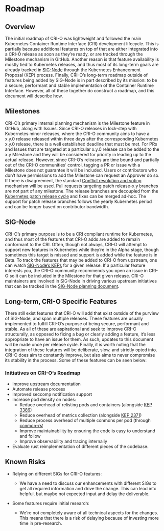 # Roadmap

## Overview

The initial roadmap of CRI-O was lightweight and followed the main Kubernetes Container Runtime Interface (CRI) development lifecycle.
This is partially because additional features on top of that are either integrated into a CRI-O release as soon as they’re ready, or are tracked through the Milestone mechanism in GitHub.
Another reason is that feature availability is mostly tied to Kubernetes releases,
and thus most of its long-term goals are already tracked in [SIG-Node](https://github.com/kubernetes/community/blob/master/sig-node/README.md) through the Kubernetes Enhancement Proposal (KEP) process.
Finally, CRI-O’s long-term roadmap outside of features being added by SIG-Node is in part described by its mission:
to be a secure, performant and stable implementation of the Container Runtime Interface.
However, all of these together do construct a roadmap, and this document will describe how.

## Milestones

CRI-O’s primary internal planning mechanism is the Milestone feature in GitHub, along with Issues.
Since CRI-O releases in lock-step with Kubernetes minor releases,
where the CRI-O community aims to have a x.y.0 release released within three days after the corresponding Kubernetes x.y.0 release, there is a well established deadline that must be met.
For PRs and Issues that are targeted at a particular x.y.0 release can be added to the x.y Milestone and they will be considered for priority in leading up to the actual release.
However, since CRI-O’s releases are time bound and partially out of the CRI-O communities’ control, tagging a PR or issue with a Milestone does not guarantee it will be included.
Users or contributors who don’t have permissions to add the Milestone can request an Approver do so.
If there is disagreement, the standard [Conflict resolution and voting](https://github.com/cri-o/cri-o/blob/main/GOVERNANCE.md#conflict-resolution-and-voting) mechanism will be used.
Pull requests targeting patch release-x.y branches are not part of any milestone.
The release branches are decoupled from the [Kubernetes patch release cycle](https://k8s.io/releases/patch-releases) and fixes can be merged ad-hoc.
The support for patch release branches follows the yearly Kubernetes period and can be longer based on contributor bandwidth.

## SIG-Node

CRI-O’s primary purpose is to be a CRI compliant runtime for Kubernetes, and thus most of the features that CRI-O adds are added to remain conformant to the CRI.
Often, though not always, CRI-O will attempt to support new features in Kubernetes while they’re in the Alpha stage, though sometimes this target is missed and support is added while the feature is in Beta.
To track the features that may be added to CRI-O from upstream, one can watch [SIG-Node’s KEPs](https://github.com/kubernetes/enhancements/pulls?q=is%3Apr+is%3Aopen+label%3Asig%2Fnode) for a given release.
If a particular feature interests you, the CRI-O community recommends you open an issue in CRI-O so it can be included in the Milestone for that given release.
CRI-O maintainers are involved in SIG-Node in driving various upstream initiatives that can be tracked in the [SIG-Node planning document](https://docs.google.com/document/d/1U10J0WwgWXkdYrqWGGvO8iH2HKeerQAlygnqgDgWv4E/edit?usp=sharing).

## Long-term, CRI-O Specific Features

There still exist features that CRI-O will add that exist outside of the purview of SIG-Node, and span multiple releases.
These features are usually implemented to fulfill CRI-O’s purpose of being secure, performant and stable.
As all of these are aspirational and seek to improve CRI-O structurally, as opposed to fixing a bug or clearly adding a feature, it’s less appropriate to have an issue for them.
As such, updates to this document will be made once per release cycle.
Finally, it is worth noting that the integration of these features will be deliberate, slow, and strictly opted into.
CRI-O does aim to constantly improve, but also aims to never compromise its stability in the process.
Some of these features can be seen below:

### Initiatives on CRI-O’s Roadmap

- Improve upstream documentation
- Automate release process
- Improved seccomp notification support
- Increase pod density on nodes:
  - Reduce overhead of relisting pods and containers (alongside [KEP 3386](https://github.com/kubernetes/enhancements/blob/master/keps/sig-node/3386-kubelet-evented-pleg/README.md))
  - Reduce overhead of metrics collection (alongside [KEP 2371](https://github.com/kubernetes/enhancements/blob/master/keps/sig-node/2371-cri-pod-container-stats/README.md))
  - Reduce process overhead of multiple conmons per pod (through [conmon-rs](github.com/containers/conmon-rs))
  - Improve maintainability by ensuring the code is easy to understand and follow
  - Improve observability and tracing internally
- Evaluate rust reimplementation of different pieces of the codebase.

## Known Risks

- Relying on different SIGs for CRI-O features:
  - We have a need to discuss our enhancements with different SIGs to get all required information and drive the change. This can lead into helpful, but maybe not expected input and delay the deliverable.

- Some features require initial research:
  - We're not completely aware of all technical aspects for the changes. This means that there is a risk of delaying because of investing more time in pre-research.

